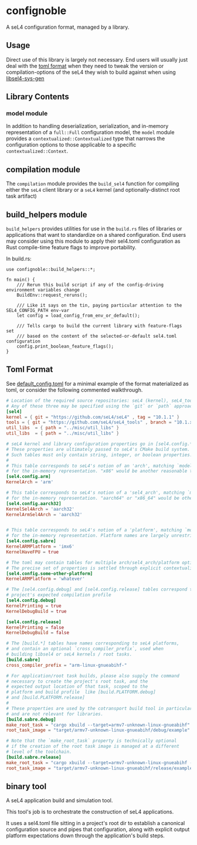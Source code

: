 # confignoble

A seL4 configuration format, managed by a library.

## Usage

Direct use of this library is largely not necessary.  End users
will usually just deal with the [toml format](#Toml-Format)
when they need to tweak the version or compilation-options of
the seL4 they wish to build against when using [libsel4-sys-gen](../libsel4-sys-gen/README.md)

## Library Contents

### model module

In addition to handling deserialization, serialization, and in-memory representation of
a `full::Full` configuration model, the `model` module provides a `contextualized::Contextualized`
type that narrows the configuration options to those applicable to a specific `contextualized::Context`.

## compilation module

The `compilation` module provides the `build_sel4` function for compiling either the `seL4` client library
or a `seL4` kernel (and optionally-distinct root task artifact)

## build_helpers module

`build_helpers` provides utilities for use in the `build.rs` files of libraries or applications
that want to standardize on a shared configuration. End users may consider using this module
to apply their sel4.toml configuration as Rust compile-time feature flags to improve portability.

In build.rs:
```
use confignoble::build_helpers::*;

fn main() {
    /// Rerun this build script if any of the config-driving environment variables change
    BuildEnv::request_reruns();

    /// Like it says on the tin, paying particular attention to the SEL4_CONFIG_PATH env-var
    let config = load_config_from_env_or_default();

    /// Tells cargo to build the current library with feature-flags set
    /// based on the content of the selected-or-default sel4.toml configuration
    config.print_boolean_feature_flags();
}
```

## Toml Format

See [default_config.toml](src/default_config.toml) for a minimal example of the format materialized as toml,
or consider the following commented walkthrough.

```toml
# Location of the required source repositories: seL4 (kernel), seL4_tools (tools), and util_libs
# Any of these three may be specified using the `git` or `path` approach.
[sel4]
kernel = { git = "https://github.com/seL4/seL4" , tag = "10.1.1" }
tools = { git = "https://github.com/seL4/seL4_tools" , branch = "10.1.x-compatible" }
util_libs  = { path = "../misc/util_libs" }
util_libs  = { path = "../misc/util_libs" }

# seL4 kernel and library configuration properties go in [sel4.config.*] tables.
# These properties are ultimately passed to seL4's CMake build system.
# Such tables must only contain string, integer, or boolean properties.
#
# This table corresponds to seL4's notion of an 'arch', matching `model::Arch`
# for the in-memory representation. "x86" would be another reasonable table name.
[sel4.config.arm]
KernelArch = 'arm'

# This table corresponds to seL4's notion of a 'sel4_arch', matching `model::SeL4Arch`
# for the in-memory representation. "aarch64" or "x86_64" would be other comparable names.
[sel4.config.aarch32]
KernelSel4Arch = 'aarch32'
KernelArmSel4Arch = 'aarch32'


# This table corresponds to seL4's notion of a 'platform', matching `model::Platform`
# for the in-memory representation. Platform names are largely unrestricted.
[sel4.config.sabre]
KernelARMPlatform = 'imx6'
KernelHaveFPU = true

# The toml may contain tables for multiple arch/sel4_arch/platform options.
# The precise set of properties is settled through explicit contextualization.
[sel4.config.some-other-platform]
KernelARMPlatform = 'whatever'

# The [sel4.config.debug] and [sel4.config.release] tables correspond to the
# project's expected compilation profile
[sel4.config.debug]
KernelPrinting = true
KernelDebugBuild = true

[sel4.config.release]
KernelPrinting = false
KernelDebugBuild = false

# The [build.*] tables have names corresponding to seL4 platforms,
# and contain an optional `cross_compiler_prefix`, used when
# building libsel4 or seL4 kernels / root tasks.
[build.sabre]
cross_compiler_prefix = "arm-linux-gnueabihf-"

# For application/root task builds, please also supply the command
# necessary to create the project's root task, and the
# expected output location of that task, scoped to the
# platform and build profile  like [build.PLATFORM.debug]
# and [build.PLATFORM.release]
#
# These properties are used by the cotransport build tool in particular,
# and are not relevant for libraries.
[build.sabre.debug]
make_root_task = "cargo xbuild --target=armv7-unknown-linux-gnueabihf"
root_task_image = "target/armv7-unknown-linux-gnueabihf/debug/example"

# Note that the `make_root_task` property is technically optional
# if the creation of the root task image is managed at a different
# level of the toolchain.
[build.sabre.release]
make_root_task = "cargo xbuild --target=armv7-unknown-linux-gnueabihf --release"
root_task_image = "target/armv7-unknown-linux-gnueabihf/release/example"
```

## binary tool

A seL4 application build and simulation tool.

This tool's job is to orchestrate the construction of seL4 applications.

It uses a sel4.toml file sitting in a project's root dir to establish a canonical configuration
source and pipes that configuration, along with explicit output platform expectations
down through the application's build steps.
